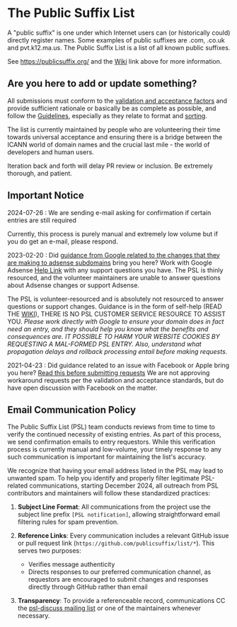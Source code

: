 The Public Suffix List
======================

A "public suffix" is one under which Internet users can (or historically could)
directly register names. Some examples of public suffixes are .com, .co.uk and
pvt.k12.ma.us. The Public Suffix List is a list of all known public suffixes.

See https://publicsuffix.org/ and the [Wiki](https://github.com/publicsuffix/list/wiki) link above for more information.

## Are you here to add or update something?

All submissions must conform to the [validation and acceptance factors](https://github.com/publicsuffix/list/wiki/Guidelines#validation-and-non-acceptance-factors) and provide sufficient rationale or basically be as complete as possible, and follow the [Guidelines](https://github.com/publicsuffix/list/wiki/Guidelines), especially as they relate to format and [sorting](https://github.com/publicsuffix/list/wiki/Guidelines#sort-your-submission-correctly-important).

The list is currently maintained by people who are volunteering their time towards universal acceptance and ensuring there is a bridge between the ICANN world of domain names and the crucial last mile - the world of developers and human users.  

Iteration back and forth will delay PR review or inclusion.  Be extremely thorough, and patient.

## Important Notice

2024-07-26 : We are sending e-mail asking for confirmation if certain entries are still required

Currently, this process is purely manual and extremely low volume but if you do get an e-mail, please respond.

2023-02-20 : Did [guidance from Google related to the changes that they are making to adsense subdomains](https://support.google.com/adsense/answer/12170421) bring you here?  Work with Google Adsense [Help Link](https://support.google.com/adsense/gethelp) with any support questions you have.  The PSL is thinly resourced, and the volunteer maintainers are unable to answer questions about Adsense changes or support Adsense.

The PSL is volunteer-resourced and is absolutely not resourced to answer questions or support changes.  Guidance is in the form of self-help (READ THE [WIKI](https://github.com/publicsuffix/list/wiki)), THERE IS NO PSL CUSTOMER SERVICE RESOURCE TO ASSIST YOU.   *Please work directly with Google to ensure your domain does in fact need an entry, and they should help you know what the benefits and consequences are.  _IT POSSIBLE TO HARM YOUR WEBSITE COOKIES BY REQUESTING A MAL-FORMED PSL ENTRY_.  Also, understand what propagation delays and rollback processing entail before making requests.*

2021-04-23 : Did guidance related to an issue with Facebook or Apple bring you here?  [Read this before submitting requests](https://github.com/publicsuffix/list/issues/1245)  We are not approving workaround requests per the validation and acceptance standards, but do have open discussion with Facebook on the matter.  

## Email Communication Policy

The Public Suffix List (PSL) team conducts reviews from time to time to verify the continued necessity of existing entries. As part of this process, we send confirmation emails to entry requestors. While this verification process is currently manual and low-volume, your timely response to any such communication is important for maintaining the list's accuracy.

We recognize that having your email address listed in the PSL may lead to unwanted spam. To help you identify and properly filter legitimate PSL-related communications, starting December 2024, all outreach from PSL contributors and maintainers will follow these standardized practices:

1. **Subject Line Format**: All communications from the project use the subject line prefix `[PSL notification]`, allowing straightforward email filtering rules for spam prevention.  

2. **Reference Links**: Every communication includes a relevant GitHub issue or pull request link (`https://github.com/publicsuffix/list/*`). This serves two purposes:  
   - Verifies message authenticity  
   - Directs responses to our preferred communication channel, as requestors are encouraged to submit changes and responses directly through GitHub rather than email  

3. **Transparency**: To provide a referenceable record, communications CC the [psl-discuss mailing list](https://groups.google.com/g/publicsuffix-discuss) or one of the maintainers whenever necessary.  
